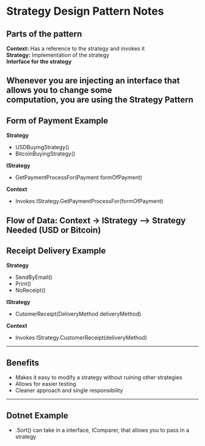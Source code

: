 # Strategy Design Pattern Notes

## Parts of the pattern

**Context:** Has a reference to the strategy and invokes it <br />
**Strategy:** Implementation of the strategy <br />
**Interface for the strategy** <br />

Whenever you are injecting an interface that allows you to change some <br />
computation, you are using the Strategy Pattern
-------------------------------------------------------------------------
## Form of Payment Example

**Strategy**
- USDBuyingStrategy()
- BitcoinBuyingStrategy()

**IStrategy**
- GetPaymentProcessFor(Payment formOfPayment)

**Context**
- Invokes IStrategy.GetPaymentProcessFor(formOfPayment)

**Flow of Data:**
Context -> IStrategy --> Strategy Needed (USD or Bitcoin)
-------------------------------------------------------------------------
## Receipt Delivery Example

**Strategy**
- SendByEmail()
- Print()
- NoReceipt()

**IStrategy**
- CutomerReceipt(DeliveryMethod deliveryMethod)

**Context**
- Invokes IStrategy.CustomerReceipt(deliveryMethod)
-------------------------------------------------------------------------

## Benefits
- Makes it easy to modify a strategy without ruining other strategies
- Allows for easier testing
- Cleaner approach and single responsibility

-------------------------------------------------------------------------

## Dotnet Example
- .Sort() can take in a interface, IComparer, that allows you to pass in a strategy
